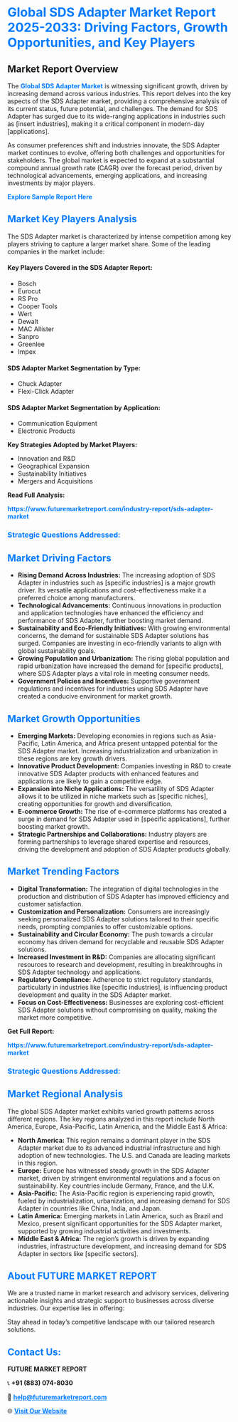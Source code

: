 <h1 style="color: #007BFF;">Global SDS Adapter Market Report 2025-2033: Driving Factors, Growth Opportunities, and Key Players</h1>

<section id="overview">
<h2>Market Report Overview</h2>
<p>The <a href="https://www.futuremarketreport.com/industry-report/sds-adapter-market" style="color: #007BFF; text-decoration: none;"><strong>Global SDS Adapter Market</strong></a> is witnessing significant growth, driven by increasing demand across various industries. This report delves into the key aspects of the SDS Adapter market, providing a comprehensive analysis of its current status, future potential, and challenges. The demand for SDS Adapter has surged due to its wide-ranging applications in industries such as [insert industries], making it a critical component in modern-day [applications].</p>
<p>As consumer preferences shift and industries innovate, the SDS Adapter market continues to evolve, offering both challenges and opportunities for stakeholders. The global market is expected to expand at a substantial compound annual growth rate (CAGR) over the forecast period, driven by technological advancements, emerging applications, and increasing investments by major players.</p>
</section>

<section id="overview">
<p><a href="https://www.futuremarketreport.com/request-sample/reportId=75662" style="color: #007BFF; text-decoration: none;"><strong>Explore Sample Report Here</strong></a></p>
</section>

<section id="key-players">
<h2 style="color: #007BFF;">Market Key Players Analysis</h2>
<p>The SDS Adapter market is characterized by intense competition among key players striving to capture a larger market share. Some of the leading companies in the market include:</p>
<h4>Key Players Covered in the SDS Adapter Report:</h4>
<ul><li>Bosch</li><li>Eurocut</li><li>RS Pro</li><li>Cooper Tools</li><li>Wert</li><li>Dewalt</li><li>MAC Allister</li><li>Sanpro</li><li>Greenlee</li><li>Impex</li></ul>
<h4>SDS Adapter Market Segmentation by Type:</h4>
<ul><li>Chuck Adapter</li><li>Flexi-Click Adapter</li></ul>

<h4>SDS Adapter Market Segmentation by Application:</h4>
<ul><li>Communication Equipment</li><li>Electronic Products</li></ul>
<p><strong>Key Strategies Adopted by Market Players:</strong></p>
<ul>
<li>Innovation and R&D</li>
<li>Geographical Expansion</li>
<li>Sustainability Initiatives</li>
<li>Mergers and Acquisitions</li>
</ul>
</section>

<section>
<p><strong>Read Full Analysis: </strong></p><a href="https://www.futuremarketreport.com/industry-report/sds-adapter-market" style="color: #007BFF; text-decoration: none;"><strong>https://www.futuremarketreport.com/industry-report/sds-adapter-market</strong></a>
<h3 style="color: #007BFF;">Strategic Questions Addressed:</h3>
</section>

<section id="driving-factors">
<h2 style="color: #007BFF;">Market Driving Factors</h2>
<ul>
<li><strong>Rising Demand Across Industries:</strong> The increasing adoption of SDS Adapter in industries such as [specific industries] is a major growth driver. Its versatile applications and cost-effectiveness make it a preferred choice among manufacturers.</li>
<li><strong>Technological Advancements:</strong> Continuous innovations in production and application technologies have enhanced the efficiency and performance of SDS Adapter, further boosting market demand.</li>
<li><strong>Sustainability and Eco-Friendly Initiatives:</strong> With growing environmental concerns, the demand for sustainable SDS Adapter solutions has surged. Companies are investing in eco-friendly variants to align with global sustainability goals.</li>
<li><strong>Growing Population and Urbanization:</strong> The rising global population and rapid urbanization have increased the demand for [specific products], where SDS Adapter plays a vital role in meeting consumer needs.</li>
<li><strong>Government Policies and Incentives:</strong> Supportive government regulations and incentives for industries using SDS Adapter have created a conducive environment for market growth.</li>
</ul>
</section>

<section id="growth-opportunities">
<h2 style="color: #007BFF;">Market Growth Opportunities</h2>
<ul>
<li><strong>Emerging Markets:</strong> Developing economies in regions such as Asia-Pacific, Latin America, and Africa present untapped potential for the SDS Adapter market. Increasing industrialization and urbanization in these regions are key growth drivers.</li>
<li><strong>Innovative Product Development:</strong> Companies investing in R&D to create innovative SDS Adapter products with enhanced features and applications are likely to gain a competitive edge.</li>
<li><strong>Expansion into Niche Applications:</strong> The versatility of SDS Adapter allows it to be utilized in niche markets such as [specific niches], creating opportunities for growth and diversification.</li>
<li><strong>E-commerce Growth:</strong> The rise of e-commerce platforms has created a surge in demand for SDS Adapter used in [specific applications], further boosting market growth.</li>
<li><strong>Strategic Partnerships and Collaborations:</strong> Industry players are forming partnerships to leverage shared expertise and resources, driving the development and adoption of SDS Adapter products globally.</li>
</ul>
</section>

<section id="trending-factors">
<h2 style="color: #007BFF;">Market Trending Factors</h2>
<ul>
<li><strong>Digital Transformation:</strong> The integration of digital technologies in the production and distribution of SDS Adapter has improved efficiency and customer satisfaction.</li>
<li><strong>Customization and Personalization:</strong> Consumers are increasingly seeking personalized SDS Adapter solutions tailored to their specific needs, prompting companies to offer customizable options.</li>
<li><strong>Sustainability and Circular Economy:</strong> The push towards a circular economy has driven demand for recyclable and reusable SDS Adapter solutions.</li>
<li><strong>Increased Investment in R&D:</strong> Companies are allocating significant resources to research and development, resulting in breakthroughs in SDS Adapter technology and applications.</li>
<li><strong>Regulatory Compliance:</strong> Adherence to strict regulatory standards, particularly in industries like [specific industries], is influencing product development and quality in the SDS Adapter market.</li>
<li><strong>Focus on Cost-Effectiveness:</strong> Businesses are exploring cost-efficient SDS Adapter solutions without compromising on quality, making the market more competitive.</li>
</ul>
</section>

<section>
<p><strong>Get Full Report: </strong></p><a href="https://www.futuremarketreport.com/industry-report/sds-adapter-market" style="color: #007BFF; text-decoration: none;"><strong>https://www.futuremarketreport.com/industry-report/sds-adapter-market</strong></a>
<h3 style="color: #007BFF;">Strategic Questions Addressed:</h3>
</section>


<section id="regional-analysis">
<h2 style="color: #007BFF;">Market Regional Analysis</h2>
<p>The global SDS Adapter market exhibits varied growth patterns across different regions. The key regions analyzed in this report include North America, Europe, Asia-Pacific, Latin America, and the Middle East & Africa:</p>
<ul>
<li><strong>North America:</strong> This region remains a dominant player in the SDS Adapter market due to its advanced industrial infrastructure and high adoption of new technologies. The U.S. and Canada are leading markets in this region.</li>
<li><strong>Europe:</strong> Europe has witnessed steady growth in the SDS Adapter market, driven by stringent environmental regulations and a focus on sustainability. Key countries include Germany, France, and the U.K.</li>
<li><strong>Asia-Pacific:</strong> The Asia-Pacific region is experiencing rapid growth, fueled by industrialization, urbanization, and increasing demand for SDS Adapter in countries like China, India, and Japan.</li>
<li><strong>Latin America:</strong> Emerging markets in Latin America, such as Brazil and Mexico, present significant opportunities for the SDS Adapter market, supported by growing industrial activities and investments.</li>
<li><strong>Middle East & Africa:</strong> The region’s growth is driven by expanding industries, infrastructure development, and increasing demand for SDS Adapter in sectors like [specific sectors].</li>
</ul>
</section>

<footer>
<h2 style="color: #007BFF;">About FUTURE MARKET REPORT</h2>
<p>We are a trusted name in market research and advisory services, delivering actionable insights and strategic support to businesses across diverse industries. Our expertise lies in offering:</p>

<p>Stay ahead in today’s competitive landscape with our tailored research solutions.</p>

<h2 style="color: #007BFF;">Contact Us:</h2>
<p><strong>FUTURE MARKET REPORT</strong></p>
<p>📞 <strong>+91 (883) 074-8030</strong></p>
<p>📧 <strong><a href="mailto:help@futuremarketreport.com" style="color: #007BFF;">help@futuremarketreport.com</a></strong></p>
<p>🌐 <strong><a href="https://www.futuremarketreport.com/" style="color: #007BFF;">Visit Our Website</a></strong></p>
</footer>